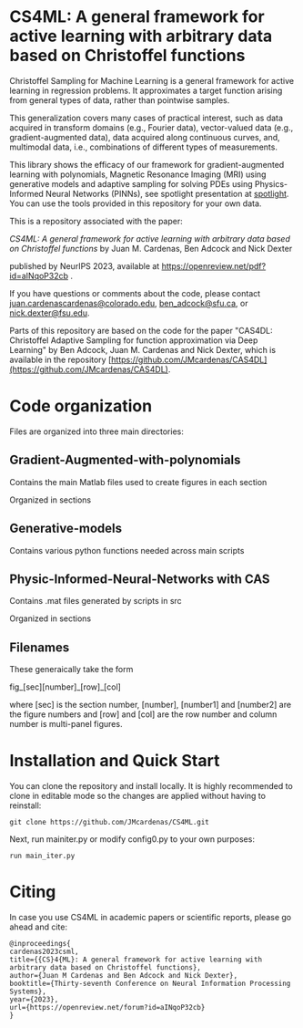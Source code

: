 # CS4ML: A general framework for active learning with arbitrary data based on Christoffel functions 

Christoffel Sampling for Machine Learning is a general framework for active learning in regression problems. It approximates a target function arising from general types of data, rather than pointwise samples. 

This generalization covers many cases of practical interest, such as data acquired in transform domains (e.g., Fourier data), vector-valued data (e.g., gradient-augmented data), data acquired along continuous curves, and, multimodal data, i.e., combinations of different types of measurements. 

This library shows the efficacy of our framework for gradient-augmented learning with polynomials, Magnetic Resonance Imaging (MRI) using generative models and adaptive sampling for solving PDEs using Physics-Informed Neural Networks (PINNs), see spotlight presentation at [spotlight](https://neurips.cc/virtual/2023/poster/71203). You can use the tools provided in this repository for your own data. 
 
This is a repository associated with the paper:

_CS4ML: A general framework for active learning with arbitrary data based on Christoffel functions_ by Juan M. Cardenas, Ben Adcock and Nick Dexter  

published by NeurIPS 2023, available at https://openreview.net/pdf?id=aINqoP32cb .

If you have questions or comments about the code, please contact [juan.cardenascardenas@colorado.edu](mailto:juan.cardenascardenas@colorado.edu?subject=[GitHub]%20Source%20Han%20Sans), [ben_adcock@sfu.ca](mailto:ben_adcock@sfu.ca?subject=[GitHub]%20Source%20Han%20Sans), or [nick.dexter@fsu.edu](mailto:nick.dexter@fsu.edu?subject=[GitHub]%20Source%20Han%20Sans).

Parts of this repository are based on the code for the paper "CAS4DL: Christoffel Adaptive Sampling for function approximation via Deep Learning" by Ben Adcock, Juan M. Cardenas and Nick Dexter,  which is available in the repository [https://github.com/JMcardenas/CAS4DL](https://github.com/JMcardenas/CAS4DL).

# Code organization 
Files are organized into three main directories:

## Gradient-Augmented-with-polynomials 
Contains the main Matlab files used to create figures in each section

Organized in sections

## Generative-models  
Contains various python functions needed across main scripts

## Physic-Informed-Neural-Networks with CAS 
Contains .mat files generated by scripts in src

Organized in sections

## Filenames

These generaically take the form 

fig_[sec][number]\_[row]_[col]

where [sec] is the section number, [number], [number1] and [number2] are the figure numbers and [row] and [col] are the row number and column number is multi-panel figures.

# Installation and Quick Start 

You can clone the repository and install locally. It is highly recommended to clone in editable mode so the changes are applied without having to reinstall:
 
```
git clone https://github.com/JMcardenas/CS4ML.git
```
Next, run mainiter.py or modify config0.py to your own purposes: 

```
run main_iter.py
```

# Citing 
In case you use CS4ML in academic papers or scientific reports, please go ahead and cite:

```
@inproceedings{
cardenas2023csml,
title={{CS}4{ML}: A general framework for active learning with arbitrary data based on Christoffel functions},
author={Juan M Cardenas and Ben Adcock and Nick Dexter},
booktitle={Thirty-seventh Conference on Neural Information Processing Systems},
year={2023},
url={https://openreview.net/forum?id=aINqoP32cb}
}
```
